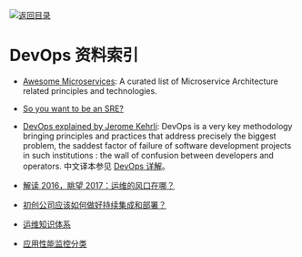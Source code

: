 [![返回目录](https://parg.co/UGo)](https://github.com/wxyyxc1992/Awesome-Reference)

# DevOps 资料索引

* [Awesome Microservices](https://github.com/mfornos/awesome-microservices): A curated list of Microservice Architecture related principles and technologies.

* [So you want to be an SRE?](https://hackernoon.com/so-you-want-to-be-an-sre-34e832357a8c#.x8tn42pb7)

* [DevOps explained by Jerome Kehrli](https://www.niceideas.ch/roller2/badtrash/entry/devops-explained): DevOps is a very key methodology bringing principles and practices that address precisely the biggest problem, the saddest factor of failure of software development projects in such institutions : the wall of confusion between developers and operators. 中文译本参见 [DevOps 详解](https://www.zybuluo.com/liuhui0803/note/650897)。

* [解读 2016，眺望 2017：运维的风口在哪？](http://mp.weixin.qq.com/s/X4929d1NtrmWGfT6ZEHxUg)

* [初创公司应该如何做好持续集成和部署？](http://www.simlinux.com/archives/1638.html)

* [运维知识体系](https://www.unixhot.com/page/ops)

* [应用性能监控分类](http://www.infoq.com/cn/news/2015/08/monitoring-applications-category)
